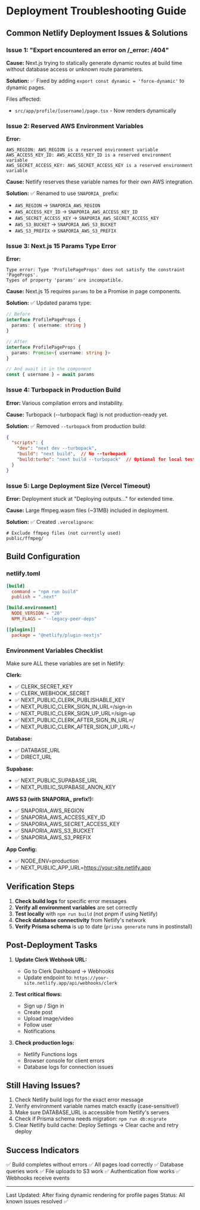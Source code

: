 # Deployment Troubleshooting Guide

## Common Netlify Deployment Issues & Solutions

### Issue 1: "Export encountered an error on /_error: /404"

**Cause:** Next.js trying to statically generate dynamic routes at build time without database access or unknown route parameters.

**Solution:** ✅ Fixed by adding `export const dynamic = 'force-dynamic'` to dynamic pages.

Files affected:
- `src/app/profile/[username]/page.tsx` - Now renders dynamically

### Issue 2: Reserved AWS Environment Variables

**Error:** 
```
AWS_REGION: AWS_REGION is a reserved environment variable
AWS_ACCESS_KEY_ID: AWS_ACCESS_KEY_ID is a reserved environment variable
AWS_SECRET_ACCESS_KEY: AWS_SECRET_ACCESS_KEY is a reserved environment variable
```

**Cause:** Netlify reserves these variable names for their own AWS integration.

**Solution:** ✅ Renamed to use `SNAPORIA_` prefix:
- `AWS_REGION` → `SNAPORIA_AWS_REGION`
- `AWS_ACCESS_KEY_ID` → `SNAPORIA_AWS_ACCESS_KEY_ID`
- `AWS_SECRET_ACCESS_KEY` → `SNAPORIA_AWS_SECRET_ACCESS_KEY`
- `AWS_S3_BUCKET` → `SNAPORIA_AWS_S3_BUCKET`
- `AWS_S3_PREFIX` → `SNAPORIA_AWS_S3_PREFIX`

### Issue 3: Next.js 15 Params Type Error

**Error:**
```
Type error: Type 'ProfilePageProps' does not satisfy the constraint 'PageProps'.
Types of property 'params' are incompatible.
```

**Cause:** Next.js 15 requires `params` to be a Promise in page components.

**Solution:** ✅ Updated params type:
```typescript
// Before
interface ProfilePageProps {
  params: { username: string }
}

// After
interface ProfilePageProps {
  params: Promise<{ username: string }>
}

// And await it in the component
const { username } = await params
```

### Issue 4: Turbopack in Production Build

**Error:** Various compilation errors and instability.

**Cause:** Turbopack (--turbopack flag) is not production-ready yet.

**Solution:** ✅ Removed `--turbopack` from production build:
```json
{
  "scripts": {
    "dev": "next dev --turbopack",
    "build": "next build",  // No --turbopack
    "build:turbo": "next build --turbopack"  // Optional for local testing
  }
}
```

### Issue 5: Large Deployment Size (Vercel Timeout)

**Error:** Deployment stuck at "Deploying outputs..." for extended time.

**Cause:** Large ffmpeg.wasm files (~31MB) included in deployment.

**Solution:** ✅ Created `.vercelignore`:
```
# Exclude ffmpeg files (not currently used)
public/ffmpeg/
```

## Build Configuration

### netlify.toml
```toml
[build]
  command = "npm run build"
  publish = ".next"

[build.environment]
  NODE_VERSION = "20"
  NPM_FLAGS = "--legacy-peer-deps"

[[plugins]]
  package = "@netlify/plugin-nextjs"
```

### Environment Variables Checklist

Make sure ALL these variables are set in Netlify:

**Clerk:**
- ✅ CLERK_SECRET_KEY
- ✅ CLERK_WEBHOOK_SECRET
- ✅ NEXT_PUBLIC_CLERK_PUBLISHABLE_KEY
- ✅ NEXT_PUBLIC_CLERK_SIGN_IN_URL=/sign-in
- ✅ NEXT_PUBLIC_CLERK_SIGN_UP_URL=/sign-up
- ✅ NEXT_PUBLIC_CLERK_AFTER_SIGN_IN_URL=/
- ✅ NEXT_PUBLIC_CLERK_AFTER_SIGN_UP_URL=/

**Database:**
- ✅ DATABASE_URL
- ✅ DIRECT_URL

**Supabase:**
- ✅ NEXT_PUBLIC_SUPABASE_URL
- ✅ NEXT_PUBLIC_SUPABASE_ANON_KEY

**AWS S3 (with SNAPORIA_ prefix!):**
- ✅ SNAPORIA_AWS_REGION
- ✅ SNAPORIA_AWS_ACCESS_KEY_ID
- ✅ SNAPORIA_AWS_SECRET_ACCESS_KEY
- ✅ SNAPORIA_AWS_S3_BUCKET
- ✅ SNAPORIA_AWS_S3_PREFIX

**App Config:**
- ✅ NODE_ENV=production
- ✅ NEXT_PUBLIC_APP_URL=https://your-site.netlify.app

## Verification Steps

1. **Check build logs** for specific error messages
2. **Verify all environment variables** are set correctly
3. **Test locally** with `npm run build` (not pnpm if using Netlify)
4. **Check database connectivity** from Netlify's network
5. **Verify Prisma schema** is up to date (`prisma generate` runs in postinstall)

## Post-Deployment Tasks

1. **Update Clerk Webhook URL:**
   - Go to Clerk Dashboard → Webhooks
   - Update endpoint to: `https://your-site.netlify.app/api/webhooks/clerk`

2. **Test critical flows:**
   - Sign up / Sign in
   - Create post
   - Upload image/video
   - Follow user
   - Notifications

3. **Check production logs:**
   - Netlify Functions logs
   - Browser console for client errors
   - Database logs for connection issues

## Still Having Issues?

1. Check Netlify build logs for the exact error message
2. Verify environment variable names match exactly (case-sensitive!)
3. Make sure DATABASE_URL is accessible from Netlify's servers
4. Check if Prisma schema needs migration: `npm run db:migrate`
5. Clear Netlify build cache: Deploy Settings → Clear cache and retry deploy

## Success Indicators

✅ Build completes without errors
✅ All pages load correctly
✅ Database queries work
✅ File uploads to S3 work
✅ Authentication flow works
✅ Webhooks receive events

---

Last Updated: After fixing dynamic rendering for profile pages
Status: All known issues resolved ✅
